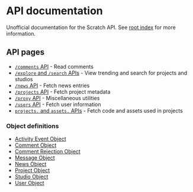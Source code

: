 # API documentation

Unofficial documentation for the Scratch API. See [root index](..) for more information.

## API pages

* [`/comments` API](comments.md) - Read comments
* [`/explore` and `/search` APIs](explore_search.md) - View trending and search for projects and studios
* [`/news` API](news.md) - Fetch news entries
* [`/projects` API](projects.md) - Fetch project metadata
* [`/proxy` API](proxy.md) - Miscellaneous utilities
* [`/users` API](users.md) - Fetch user information
* [`projects.` and `assets.` APIs](project_data.md) - Fetch code and assets used in projects

### Object definitions

* [Activity Event Object](definitions/activity_event_object.md)
* [Comment Object](definitions/comment_object.md)
* [Comment Rejection Object](definitions/comment_rejection_object.md)
* [Message Object](definitions/message_object.md)
* [News Object](definitions/news_object.md)
* [Project Object](definitions/project_object.md)
* [Studio Object](definitions/studio_object.md)
* [User Object](definitions/user_object.md)

